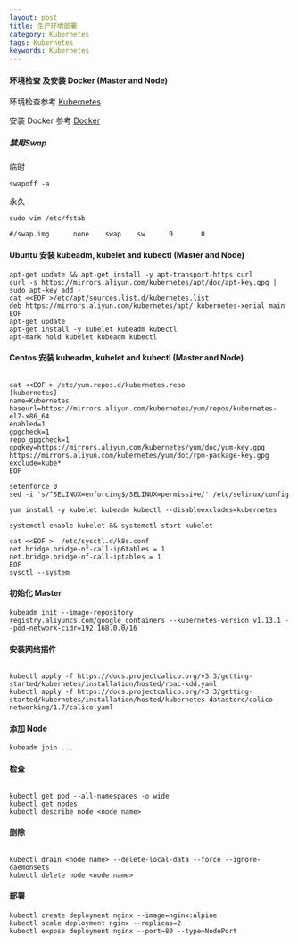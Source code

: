 ```yaml
---
layout: post
title: 生产环境部署 
category: Kubernetes
tags: Kubernetes
keywords: Kubernetes
---
```


#### 环境检查 及安装 Docker (Master and Node)

环境检查参考 [Kubernetes](https://kubernetes.io/docs/setup/independent/install-kubeadm/)

安装 Docker 参考 [Docker](https://yeasy.gitbooks.io/docker_practice/install/centos.html)

##### 禁用Swap

临时

```
swapoff -a

```

永久

```
sudo vim /etc/fstab

#/swap.img      none    swap    sw      0       0
```

#### Ubuntu 安装 kubeadm, kubelet and kubectl (Master and Node)

```
apt-get update && apt-get install -y apt-transport-https curl
curl -s https://mirrors.aliyun.com/kubernetes/apt/doc/apt-key.gpg | sudo apt-key add -
cat <<EOF >/etc/apt/sources.list.d/kubernetes.list
deb https://mirrors.aliyun.com/kubernetes/apt/ kubernetes-xenial main
EOF
apt-get update
apt-get install -y kubelet kubeadm kubectl
apt-mark hold kubelet kubeadm kubectl

```

#### Centos 安装 kubeadm, kubelet and kubectl (Master and Node)

```

cat <<EOF > /etc/yum.repos.d/kubernetes.repo
[kubernetes]
name=Kubernetes
baseurl=https://mirrors.aliyun.com/kubernetes/yum/repos/kubernetes-el7-x86_64
enabled=1
gpgcheck=1
repo_gpgcheck=1
gpgkey=https://mirrors.aliyun.com/kubernetes/yum/doc/yum-key.gpg https://mirrors.aliyun.com/kubernetes/yum/doc/rpm-package-key.gpg
exclude=kube*
EOF

setenforce 0
sed -i 's/^SELINUX=enforcing$/SELINUX=permissive/' /etc/selinux/config

yum install -y kubelet kubeadm kubectl --disableexcludes=kubernetes

systemctl enable kubelet && systemctl start kubelet

```

```
cat <<EOF >  /etc/sysctl.d/k8s.conf
net.bridge.bridge-nf-call-ip6tables = 1
net.bridge.bridge-nf-call-iptables = 1
EOF
sysctl --system
```

#### 初始化 Master

```
kubeadm init --image-repository registry.aliyuncs.com/google_containers --kubernetes-version v1.13.1 --pod-network-cidr=192.168.0.0/16

```

#### 安装网络插件

```

kubectl apply -f https://docs.projectcalico.org/v3.3/getting-started/kubernetes/installation/hosted/rbac-kdd.yaml
kubectl apply -f https://docs.projectcalico.org/v3.3/getting-started/kubernetes/installation/hosted/kubernetes-datastore/calico-networking/1.7/calico.yaml

```


#### 添加 Node

```
kubeadm join ...

```

#### 检查 


```

kubectl get pod --all-namespaces -o wide
kubectl get nodes
kubectl describe node <node name>

```

#### 删除


```

kubectl drain <node name> --delete-local-data --force --ignore-daemonsets
kubectl delete node <node name>

```

#### 部署


```
kubectl create deployment nginx --image=nginx:alpine
kubectl scale deployment nginx --replicas=2
kubectl expose deployment nginx --port=80 --type=NodePort

```
